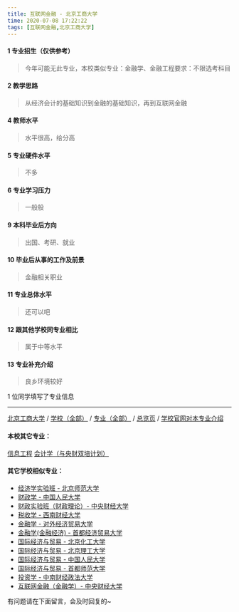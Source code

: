```yaml
---
title: 互联网金融 - 北京工商大学
time: 2020-07-08 17:22:22
tags: [互联网金融,北京工商大学]
---
```

#### 1 专业招生（仅供参考）  
> 今年可能无此专业，本校类似专业：金融学、金融工程要求：不限选考科目

#### 2 教学思路
> 从经济会计的基础知识到金融的基础知识，再到互联网金融


#### 4 教师水平
> 水平很高，给分高


#### 5 专业硬件水平
> 不多


#### 6 专业学习压力
> 一般般


#### 9 本科毕业后方向
> 出国、考研、就业


#### 10 毕业后从事的工作及前景
> 金融相关职业


#### 11 专业总体水平
> 还可以吧


#### 12 跟其他学校同专业相比
> 属于中等水平


#### 13 专业补充介绍
> 良乡环境较好

1 位同学填写了专业信息
***
[北京工商大学](https://univgo.github.io/2020/07/08/北京工商大学) / [学校（全部）](https://univgo.github.io/2020/07/08/3efa6bcca419) / [专业（全部）](https://univgo.github.io/2020/07/08/2d4c6d3552c2) / [总览页](https://univgo.github.io/2020/07/08/445daeb4fa00) / [学校官网对本专业介绍]()
#### 本校其它专业：
[信息工程](https://univgo.github.io/2020/07/08/ab8228ed7e2d)
[会计学（与央财双培计划）](https://univgo.github.io/2020/07/08/efa86b1a5d45)
#### 其它学校相似专业：
- [经济学实验班 - 北京师范大学](https://univgo.github.io/2020/07/08/905157b079f8)
- [财政学 - 中国人民大学](https://univgo.github.io/2020/07/08/907902d05d20)
- [财政实验班（财政理论）- 中央财经大学](https://univgo.github.io/2020/07/08/543b7d175909)
- [税收学 - 西南财经大学](https://univgo.github.io/2020/07/08/428c6ac632e9)
- [金融学 - 对外经济贸易大学](https://univgo.github.io/2020/07/08/bc445a9150dc)
- [金融学(金融经济) - 首都经济贸易大学](https://univgo.github.io/2020/07/08/532718bf9782)
- [国际经济与贸易 - 北京化工大学](https://univgo.github.io/2020/07/08/f143f17287d2)
- [国际经济与贸易 - 北京理工大学](https://univgo.github.io/2020/07/08/ebab770158ac)
- [国际经济与贸易 - 中国人民大学](https://univgo.github.io/2020/07/08/8b305bffe600)
- [国际经济与贸易 - 首都师范大学](https://univgo.github.io/2020/07/08/1f0ba424bfb5)
- [投资学 - 中南财经政法大学](https://univgo.github.io/2020/07/08/7d16092614fe)
- [互联网金融（金融学）- 中央财经大学](https://univgo.github.io/2020/07/08/6125dd390a4c)


有问题请在下面留言，会及时回复的~

